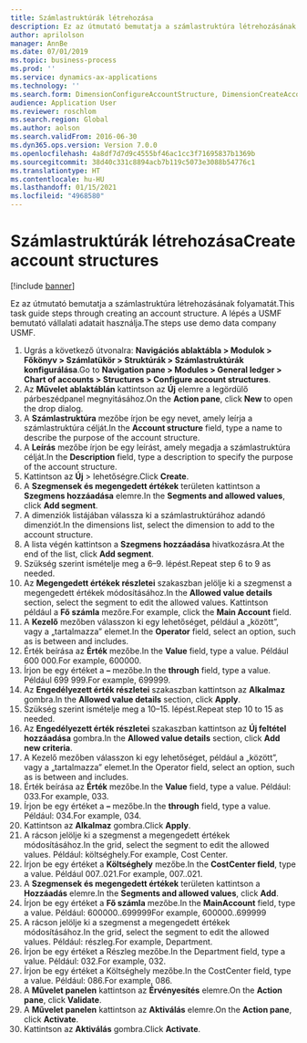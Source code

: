 ```yaml
---
title: Számlastruktúrák létrehozása
description: Ez az útmutató bemutatja a számlastruktúra létrehozásának folyamatát.
author: aprilolson
manager: AnnBe
ms.date: 07/01/2019
ms.topic: business-process
ms.prod: ''
ms.service: dynamics-ax-applications
ms.technology: ''
ms.search.form: DimensionConfigureAccountStructure, DimensionCreateAccountStructure, DimensionHierarchyAddLevel, DimensionHierarchyConstraintActivate
audience: Application User
ms.reviewer: roschlom
ms.search.region: Global
ms.author: aolson
ms.search.validFrom: 2016-06-30
ms.dyn365.ops.version: Version 7.0.0
ms.openlocfilehash: 4a8df7d7d9c4555bf46ac1cc3f71695837b1369b
ms.sourcegitcommit: 38d40c331c8894acb7b119c5073e3088b54776c1
ms.translationtype: HT
ms.contentlocale: hu-HU
ms.lasthandoff: 01/15/2021
ms.locfileid: "4968580"
---
```

# <a name="create-account-structures"></a><span data-ttu-id="68ff9-103">Számlastruktúrák létrehozása</span><span class="sxs-lookup"><span data-stu-id="68ff9-103">Create account structures</span></span>

[!include [banner](../../includes/banner.md)]

<span data-ttu-id="68ff9-104">Ez az útmutató bemutatja a számlastruktúra létrehozásának folyamatát.</span><span class="sxs-lookup"><span data-stu-id="68ff9-104">This task guide steps through creating an account structure.</span></span> <span data-ttu-id="68ff9-105">A lépés a USMF bemutató vállalati adatait használja.</span><span class="sxs-lookup"><span data-stu-id="68ff9-105">The steps use demo data company USMF.</span></span>

1. <span data-ttu-id="68ff9-106">Ugrás a következő útvonalra: **Navigációs ablaktábla > Modulok > Főkönyv > Számlatükör > Struktúrák > Számlastruktúrák konfigurálása**.</span><span class="sxs-lookup"><span data-stu-id="68ff9-106">Go to **Navigation pane > Modules > General ledger > Chart of accounts > Structures > Configure account structures**.</span></span>
2. <span data-ttu-id="68ff9-107">Az **Művelet ablaktáblán** kattintson az **Új** elemre a legördülő párbeszédpanel megnyitásához.</span><span class="sxs-lookup"><span data-stu-id="68ff9-107">On the **Action pane**, click **New** to open the drop dialog.</span></span>
3. <span data-ttu-id="68ff9-108">A **Számlastruktúra** mezőbe írjon be egy nevet, amely leírja a számlastruktúra célját.</span><span class="sxs-lookup"><span data-stu-id="68ff9-108">In the **Account structure** field, type a name to describe the purpose of the account structure.</span></span>
4. <span data-ttu-id="68ff9-109">A **Leírás** mezőbe írjon be egy leírást, amely megadja a számlastruktúra célját.</span><span class="sxs-lookup"><span data-stu-id="68ff9-109">In the **Description** field, type a description to specify the purpose of the account structure.</span></span>
5. <span data-ttu-id="68ff9-110">Kattintson az **Új** > lehetőségre.</span><span class="sxs-lookup"><span data-stu-id="68ff9-110">Click **Create**.</span></span>
6. <span data-ttu-id="68ff9-111">A **Szegmensek és megengedett értékek** területen kattintson a **Szegmens hozzáadása** elemre.</span><span class="sxs-lookup"><span data-stu-id="68ff9-111">In the **Segments and allowed values**, click **Add segment**.</span></span>
7. <span data-ttu-id="68ff9-112">A dimenziók listájában válassza ki a számlastruktúrához adandó dimenziót.</span><span class="sxs-lookup"><span data-stu-id="68ff9-112">In the dimensions list, select the dimension to add to the account structure.</span></span>
8. <span data-ttu-id="68ff9-113">A lista végén kattintson a **Szegmens hozzáadása** hivatkozásra.</span><span class="sxs-lookup"><span data-stu-id="68ff9-113">At the end of the list, click **Add segment**.</span></span>
9. <span data-ttu-id="68ff9-114">Szükség szerint ismételje meg a 6–9. lépést.</span><span class="sxs-lookup"><span data-stu-id="68ff9-114">Repeat step 6 to 9 as needed.</span></span>
10. <span data-ttu-id="68ff9-115">Az **Megengedett értékek részletei** szakaszban jelölje ki a szegmenst a megengedett értékek módosításához.</span><span class="sxs-lookup"><span data-stu-id="68ff9-115">In the **Allowed value details** section, select the segment to edit the allowed values.</span></span>
    <span data-ttu-id="68ff9-116">Kattintson például a **Fő számla** mezőre.</span><span class="sxs-lookup"><span data-stu-id="68ff9-116">For example, click the **Main Account** field.</span></span>  
11. <span data-ttu-id="68ff9-117">A **Kezelő** mezőben válasszon ki egy lehetőséget, például a „között”, vagy a „tartalmazza” elemet.</span><span class="sxs-lookup"><span data-stu-id="68ff9-117">In the **Operator** field, select an option, such as is between and includes.</span></span>
12. <span data-ttu-id="68ff9-118">Érték beírása az **Érték** mezőbe.</span><span class="sxs-lookup"><span data-stu-id="68ff9-118">In the **Value** field, type a value.</span></span> <span data-ttu-id="68ff9-119">Például 600 000.</span><span class="sxs-lookup"><span data-stu-id="68ff9-119">For example, 600000.</span></span>  
13. <span data-ttu-id="68ff9-120">Írjon be egy értéket a **–** mezőbe.</span><span class="sxs-lookup"><span data-stu-id="68ff9-120">In the **through** field, type a value.</span></span> <span data-ttu-id="68ff9-121">Például 699 999.</span><span class="sxs-lookup"><span data-stu-id="68ff9-121">For example, 699999.</span></span>  
14. <span data-ttu-id="68ff9-122">Az **Engedélyezett érték részletei** szakaszban kattintson az **Alkalmaz** gombra.</span><span class="sxs-lookup"><span data-stu-id="68ff9-122">In the **Allowed value details** section, click **Apply**.</span></span>
15. <span data-ttu-id="68ff9-123">Szükség szerint ismételje meg a 10–15. lépést.</span><span class="sxs-lookup"><span data-stu-id="68ff9-123">Repeat step 10 to 15 as needed.</span></span>  
16. <span data-ttu-id="68ff9-124">Az **Engedélyezett érték részletei** szakaszban kattintson az **Új feltétel hozzáadása** gombra.</span><span class="sxs-lookup"><span data-stu-id="68ff9-124">In the **Allowed value details** section, click **Add new criteria**.</span></span>
17. <span data-ttu-id="68ff9-125">A Kezelő mezőben válasszon ki egy lehetőséget, például a „között”, vagy a „tartalmazza” elemet.</span><span class="sxs-lookup"><span data-stu-id="68ff9-125">In the Operator field, select an option, such as is between and includes.</span></span>
18. <span data-ttu-id="68ff9-126">Érték beírása az **Érték** mezőbe.</span><span class="sxs-lookup"><span data-stu-id="68ff9-126">In the **Value** field, type a value.</span></span> <span data-ttu-id="68ff9-127">Például: 033.</span><span class="sxs-lookup"><span data-stu-id="68ff9-127">For example, 033.</span></span>  
19. <span data-ttu-id="68ff9-128">Írjon be egy értéket a **–** mezőbe.</span><span class="sxs-lookup"><span data-stu-id="68ff9-128">In the **through** field, type a value.</span></span> <span data-ttu-id="68ff9-129">Például: 034.</span><span class="sxs-lookup"><span data-stu-id="68ff9-129">For example, 034.</span></span>  
20. <span data-ttu-id="68ff9-130">Kattintson az **Alkalmaz** gombra.</span><span class="sxs-lookup"><span data-stu-id="68ff9-130">Click **Apply**.</span></span>
21. <span data-ttu-id="68ff9-131">A rácson jelölje ki a szegmenst a megengedett értékek módosításához.</span><span class="sxs-lookup"><span data-stu-id="68ff9-131">In the grid, select the segment to edit the allowed values.</span></span> <span data-ttu-id="68ff9-132">Például: költséghely.</span><span class="sxs-lookup"><span data-stu-id="68ff9-132">For example, Cost Center.</span></span>  
22. <span data-ttu-id="68ff9-133">Írjon be egy értéket a **Költséghely** mezőbe.</span><span class="sxs-lookup"><span data-stu-id="68ff9-133">In the **CostCenter field**, type a value.</span></span> <span data-ttu-id="68ff9-134">Például 007..021.</span><span class="sxs-lookup"><span data-stu-id="68ff9-134">For example, 007..021.</span></span>  
23. <span data-ttu-id="68ff9-135">A **Szegmensek és megengedett értékek** területen kattintson a **Hozzáadás** elemre.</span><span class="sxs-lookup"><span data-stu-id="68ff9-135">In the **Segments and allowed values**, click **Add**.</span></span>
24. <span data-ttu-id="68ff9-136">Írjon be egy értéket a **Fő számla** mezőbe.</span><span class="sxs-lookup"><span data-stu-id="68ff9-136">In the **MainAccount** field, type a value.</span></span> <span data-ttu-id="68ff9-137">Például: 600000..699999</span><span class="sxs-lookup"><span data-stu-id="68ff9-137">For example, 600000..699999</span></span>  
25. <span data-ttu-id="68ff9-138">A rácson jelölje ki a szegmenst a megengedett értékek módosításához.</span><span class="sxs-lookup"><span data-stu-id="68ff9-138">In the grid, select the segment to edit the allowed values.</span></span> <span data-ttu-id="68ff9-139">Például: részleg.</span><span class="sxs-lookup"><span data-stu-id="68ff9-139">For example, Department.</span></span>  
26. <span data-ttu-id="68ff9-140">Írjon be egy értéket a Részleg mezőbe.</span><span class="sxs-lookup"><span data-stu-id="68ff9-140">In the Department field, type a value.</span></span> <span data-ttu-id="68ff9-141">Például: 032.</span><span class="sxs-lookup"><span data-stu-id="68ff9-141">For example, 032.</span></span>  
27. <span data-ttu-id="68ff9-142">Írjon be egy értéket a Költséghely mezőbe.</span><span class="sxs-lookup"><span data-stu-id="68ff9-142">In the CostCenter field, type a value.</span></span> <span data-ttu-id="68ff9-143">Például: 086.</span><span class="sxs-lookup"><span data-stu-id="68ff9-143">For example, 086.</span></span>  
28. <span data-ttu-id="68ff9-144">A **Művelet panelen** kattintson az **Érvényesítés** elemre.</span><span class="sxs-lookup"><span data-stu-id="68ff9-144">On the **Action pane**, click **Validate**.</span></span>
29. <span data-ttu-id="68ff9-145">A **Művelet panelen** kattintson az **Aktiválás** elemre.</span><span class="sxs-lookup"><span data-stu-id="68ff9-145">On the **Action pane**, click **Activate**.</span></span>
30. <span data-ttu-id="68ff9-146">Kattintson az **Aktiválás** gombra.</span><span class="sxs-lookup"><span data-stu-id="68ff9-146">Click **Activate**.</span></span>

